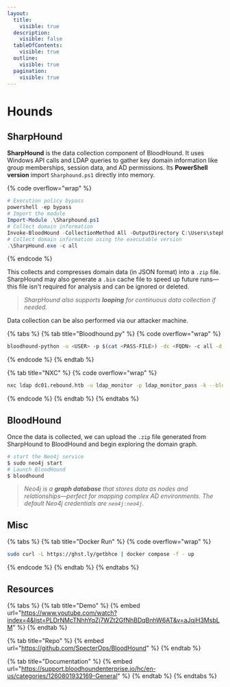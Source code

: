 ```yaml
---
layout:
  title:
    visible: true
  description:
    visible: false
  tableOfContents:
    visible: true
  outline:
    visible: true
  pagination:
    visible: true
---
```


# Hounds

## SharpHound

**SharpHound** is the data collection component of BloodHound. It uses Windows API calls and LDAP queries to gather key domain information like group memberships, session data, and AD permissions. Its **PowerShell version** import `Sharphound.ps1` directly into memory.

{% code overflow="wrap" %}
```powershell
# Execution policy bypass
powershell -ep bypass
# Import the module
Import-Module .\Sharphound.ps1
# Collect domain information
Invoke-BloodHound -CollectionMethod All -OutputDirectory C:\Users\stephanie\Desktop\ -OutputPrefix "corp audit"
# Collect domain information using the executable version
.\SharpHound.exe -c all
```
{% endcode %}

This collects and compresses domain data (in JSON format) into a `.zip` file. SharpHound may also generate a `.bin` cache file to speed up future runs—this file isn't required for analysis and can be ignored or deleted.

> _SharpHound also supports **looping** for continuous data collection if needed._

Data collection can be also performed via our attacker machine.

{% tabs %}
{% tab title="Bloodhound.py" %}
{% code overflow="wrap" %}
```bash
bloodhound-python -u <USER> -p $(cat <PASS-FILE>) -dc <FQDN> -c all -d <DOMAIN> -ns <DC-IP>
```
{% endcode %}
{% endtab %}

{% tab title="NXC" %}
{% code overflow="wrap" %}
```bash
nxc ldap dc01.rebound.htb -u ldap_monitor -p ldap_monitor_pass -k --bloodhound -ns 10.10.11.231 -c All
```
{% endcode %}
{% endtab %}
{% endtabs %}

## BloodHound

Once the data is collected, we can upload the `.zip` file generated from SharpHound to BloodHound and begin exploring the domain graph.&#x20;

```bash
# start the Neo4j service
$ sudo neo4j start
# Launch BloodHound
$ bloodhound
```

> _Neo4j is a **graph database** that stores data as nodes and relationships—perfect for mapping complex AD environments. The default Neo4j credentials are `neo4j:neo4j`._

## Misc

{% tabs %}
{% tab title="Docker Run" %}
{% code overflow="wrap" %}
```bash
sudo curl -L https://ghst.ly/getbhce | docker compose -f - up
```
{% endcode %}
{% endtab %}
{% endtabs %}

## Resources

{% tabs %}
{% tab title="Demo" %}
{% embed url="https://www.youtube.com/watch?index=4&list=PLDrNMcTNhhYqZj7WZt2GfNhBDqBnhW6AT&v=aJqjH3MsbLM" %}
{% endtab %}

{% tab title="Repo" %}
{% embed url="https://github.com/SpecterOps/BloodHound" %}
{% endtab %}

{% tab title="Documentation" %}
{% embed url="https://support.bloodhoundenterprise.io/hc/en-us/categories/1260801932169-General" %}
{% endtab %}
{% endtabs %}
